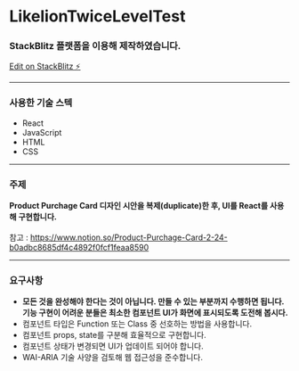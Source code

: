 # LikelionTwiceLevelTest

### StackBlitz 플랫폼을 이용해 제작하였습니다.
[Edit on StackBlitz ⚡️](https://stackblitz.com/edit/react-taeuld123111-ijqnbf)  

---

### 사용한 기술 스텍
- React 
- JavaScript
- HTML
- CSS

---

### 주제
 **Product Purchage Card 디자인 시안을 복제(duplicate)한 후, UI를 React를 사용해 구현합니다.**
<br />
<br />
참고 : https://www.notion.so/Product-Purchage-Card-2-24-b0adbc8685df4c4892f0fcf1feaa8590

---

### 요구사항

- **모든 것을 완성해야 한다는 것이 아닙니다. 만들 수 있는 부분까지 수행하면 됩니다. 
기능 구현이 어려운 분들은 최소한 컴포넌트 UI가 화면에 표시되도록 도전해 봅시다.**
- 컴포넌트 타입은 Function 또는 Class 중 선호하는 방법을 사용합니다.
- 컴포넌트 props, state를 구분해 효율적으로 구현합니다.
- 컴포넌트 상태가 변경되면 UI가 업데이트 되어야 합니다.
- WAI-ARIA 기술 사양을 검토해 웹 접근성을 준수합니다.

